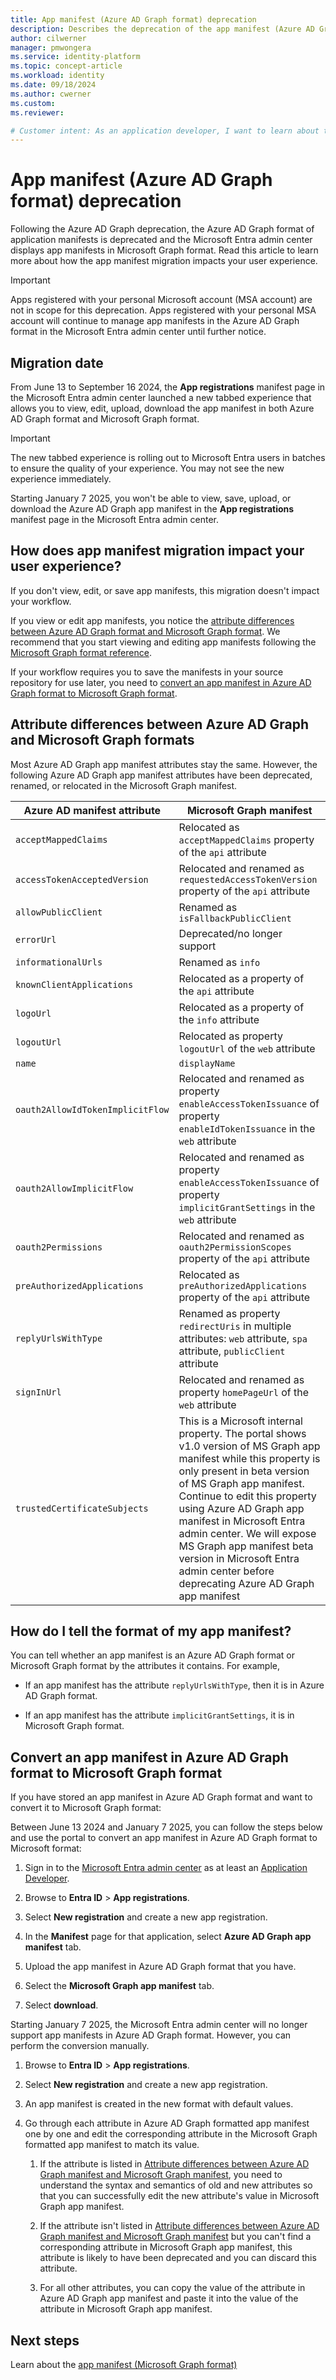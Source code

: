 ```yaml
---
title: App manifest (Azure AD Graph format) deprecation
description: Describes the deprecation of the app manifest (Azure AD Graph format) and attribute differences in the new format.
author: cilwerner
manager: pmwongera
ms.service: identity-platform
ms.topic: concept-article
ms.workload: identity
ms.date: 09/18/2024
ms.author: cwerner
ms.custom:
ms.reviewer: 

# Customer intent: As an application developer, I want to learn about the new app manifest format, so that I can update the application object and define permissions and roles for the app.
---
```


# App manifest (Azure AD Graph format) deprecation

Following the Azure AD Graph deprecation, the Azure AD Graph format of application manifests is deprecated and the Microsoft Entra admin center displays app manifests in Microsoft Graph format.  Read this article to learn more about how the app manifest migration impacts your user experience.

> [!IMPORTANT] 
> Apps registered with your personal Microsoft account (MSA account) are not in scope for this deprecation. Apps registered with your personal MSA account will continue to manage app manifests in the Azure AD Graph format in the Microsoft Entra admin center until further notice.

## Migration date

From June 13 to September 16 2024, the **App registrations** manifest page in the Microsoft Entra admin center launched a new tabbed experience that allows you to view, edit, upload, download the app manifest in both Azure AD Graph format and Microsoft Graph format.

> [!IMPORTANT] 
> The new tabbed experience is rolling out to Microsoft Entra users in batches to ensure the quality of your experience.  You may not see the new experience immediately.

Starting January 7 2025, you won't be able to view, save, upload, or download the Azure AD Graph app manifest in the **App registrations** manifest page in the Microsoft Entra admin center.

## How does app manifest migration impact your user experience?

If you don't view, edit, or save app manifests, this migration doesn't impact your workflow.

If you view or edit app manifests, you notice the [attribute differences between Azure AD Graph format and Microsoft Graph format](#attribute-differences-between-azure-ad-graph-and-microsoft-graph-formats). We recommend that you start viewing and editing app manifests following the [Microsoft Graph format reference](reference-microsoft-graph-app-manifest.md).

If your workflow requires you to save the manifests in your source repository for use later, you need to [convert an app manifest in Azure AD Graph format to Microsoft Graph format](#convert-an-app-manifest-in-azure-ad-graph-format-to-microsoft-graph-format).

## Attribute differences between Azure AD Graph and Microsoft Graph formats

Most Azure AD Graph app manifest attributes stay the same. However, the following Azure AD Graph app manifest attributes have been deprecated, renamed, or relocated in the Microsoft Graph manifest.

| Azure AD manifest attribute | Microsoft Graph manifest |
| --- | --- |
| `acceptMappedClaims` | Relocated as `acceptMappedClaims` property of the `api` attribute |
| `accessTokenAcceptedVersion` | Relocated and renamed as `requestedAccessTokenVersion` property of the `api` attribute |
| `allowPublicClient` | Renamed as `isFallbackPublicClient` |
| `errorUrl` | Deprecated/no longer support |
| `informationalUrls` | Renamed as `info` |
| `knownClientApplications` | Relocated as a property of the `api` attribute |
| `logoUrl` | Relocated as a property of the `info` attribute |
| `logoutUrl` | Relocated as property `logoutUrl` of the `web` attribute |
| `name` | `displayName` |
| `oauth2AllowIdTokenImplicitFlow` | Relocated and renamed as property `enableAccessTokenIssuance` of property `enableIdTokenIssuance` in the `web` attribute |
| `oauth2AllowImplicitFlow` | Relocated and renamed as property `enableAccessTokenIssuance` of property `implicitGrantSettings`  in the `web` attribute |
| `oauth2Permissions` | Relocated and renamed as `oauth2PermissionScopes` property of the `api` attribute |
| `preAuthorizedApplications` | Relocated as `preAuthorizedApplications` property of the `api` attribute |
| `replyUrlsWithType` | Renamed as property `redirectUris` in multiple attributes: `web` attribute, `spa` attribute, `publicClient` attribute |
| `signInUrl` | Relocated and renamed as property `homePageUrl` of the `web` attribute |
| `trustedCertificateSubjects` | This is a Microsoft internal property. The portal shows v1.0 version of MS Graph app manifest while this property is only present in beta version of MS Graph app manifest. Continue to edit this property using Azure AD Graph app manifest in Microsoft Entra admin center. We will expose MS Graph app manifest beta version in Microsoft Entra admin center before deprecating Azure AD Graph app manifest |

## How do I tell the format of my app manifest?

You can tell whether an app manifest is an Azure AD Graph format or Microsoft Graph format by the attributes it contains. For example,

- If an app manifest has the attribute `replyUrlsWithType`, then it is in Azure AD Graph format.

- If an app manifest has the attribute `implicitGrantSettings`, it is in Microsoft Graph format.

## Convert an app manifest in Azure AD Graph format to Microsoft Graph format

If you have stored an app manifest in Azure AD Graph format and want to convert it to Microsoft Graph format:

Between June 13 2024 and January 7 2025, you can follow the steps below and use the portal to convert an app manifest in Azure AD Graph format to Microsoft format:

1. Sign in to the [Microsoft Entra admin center](https://entra.microsoft.com/) as at least an [Application Developer](/entra/identity/role-based-access-control/permissions-reference#application-developer). 

1. Browse to **Entra ID** > **App registrations**.

1. Select **New registration** and create a new app registration.

2. In the **Manifest** page for that application, select **Azure AD Graph app manifest** tab.

4. Upload the app manifest in Azure AD Graph format that you have.

5. Select the **Microsoft Graph app manifest** tab.

6. Select **download**.

Starting January 7 2025, the Microsoft Entra admin center will no longer support app manifests in Azure AD Graph format. However, you can perform the conversion manually.

1. Browse to **Entra ID** > **App registrations**.

1. Select **New registration** and create a new app registration.

1. An app manifest is created in the new format with default values.

1. Go through each attribute in Azure AD Graph formatted app manifest one by one and edit the corresponding attribute in the Microsoft Graph formatted app manifest to match its value.

    1. If the attribute is listed in [Attribute differences between Azure AD Graph manifest and Microsoft Graph manifest](#attribute-differences-between-azure-ad-graph-and-microsoft-graph-formats), you need to understand the syntax and semantics of old and new attributes so that you can successfully edit the new attribute's value in Microsoft Graph app manifest.

    1. If the attribute isn't listed in [Attribute differences between Azure AD Graph manifest and Microsoft Graph manifest](#attribute-differences-between-azure-ad-graph-and-microsoft-graph-formats) but you can't find a corresponding attribute in Microsoft Graph app manifest, this attribute is likely to have been deprecated and you can discard this attribute.

    1. For all other attributes, you can copy the value of the attribute in Azure AD Graph app manifest and paste it into the value of the attribute in Microsoft Graph app manifest.

## Next steps

Learn about the [app manifest (Microsoft Graph format)](reference-microsoft-graph-app-manifest.md)
